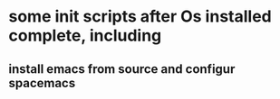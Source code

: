 # some init scripts after Os installed complete, including
## install emacs from source and configur spacemacs
